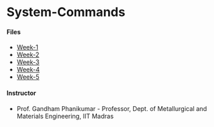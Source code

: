 # System-Commands

#### Files

- [Week-1](Week1.md)<br>
- [Week-2](Week2.md)<br>
- [Week-3](Week3.md)<br>
- [Week-4](Week4.md)<br>
- [Week-5](Week5.md)<br>


#### Instructor
- Prof. Gandham Phanikumar - Professor, Dept. of Metallurgical and Materials Engineering, IIT Madras
